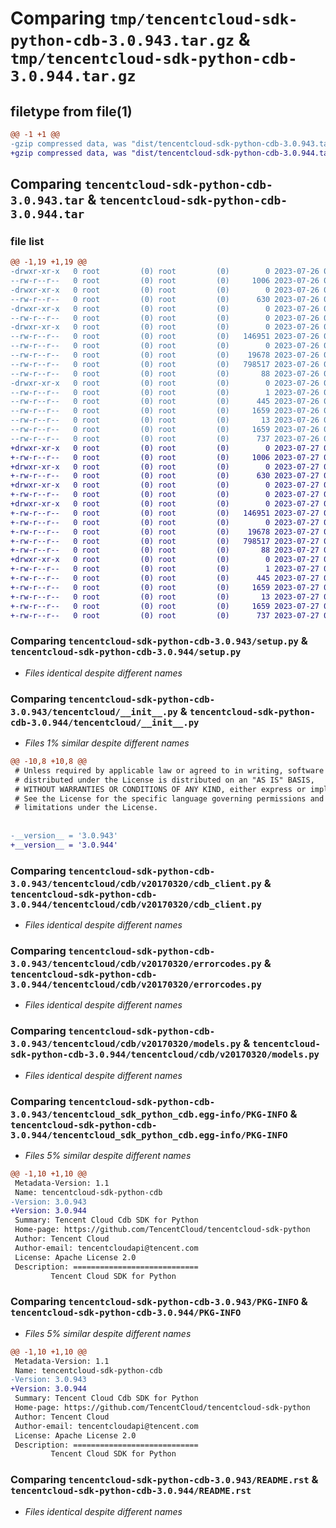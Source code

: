 # Comparing `tmp/tencentcloud-sdk-python-cdb-3.0.943.tar.gz` & `tmp/tencentcloud-sdk-python-cdb-3.0.944.tar.gz`

## filetype from file(1)

```diff
@@ -1 +1 @@
-gzip compressed data, was "dist/tencentcloud-sdk-python-cdb-3.0.943.tar", last modified: Wed Jul 26 00:32:48 2023, max compression
+gzip compressed data, was "dist/tencentcloud-sdk-python-cdb-3.0.944.tar", last modified: Thu Jul 27 02:10:50 2023, max compression
```

## Comparing `tencentcloud-sdk-python-cdb-3.0.943.tar` & `tencentcloud-sdk-python-cdb-3.0.944.tar`

### file list

```diff
@@ -1,19 +1,19 @@
-drwxr-xr-x   0 root         (0) root         (0)        0 2023-07-26 00:32:48.000000 tencentcloud-sdk-python-cdb-3.0.943/
--rw-r--r--   0 root         (0) root         (0)     1006 2023-07-26 00:32:47.000000 tencentcloud-sdk-python-cdb-3.0.943/setup.py
-drwxr-xr-x   0 root         (0) root         (0)        0 2023-07-26 00:32:48.000000 tencentcloud-sdk-python-cdb-3.0.943/tencentcloud/
--rw-r--r--   0 root         (0) root         (0)      630 2023-07-26 00:32:47.000000 tencentcloud-sdk-python-cdb-3.0.943/tencentcloud/__init__.py
-drwxr-xr-x   0 root         (0) root         (0)        0 2023-07-26 00:32:48.000000 tencentcloud-sdk-python-cdb-3.0.943/tencentcloud/cdb/
--rw-r--r--   0 root         (0) root         (0)        0 2023-07-26 00:32:47.000000 tencentcloud-sdk-python-cdb-3.0.943/tencentcloud/cdb/__init__.py
-drwxr-xr-x   0 root         (0) root         (0)        0 2023-07-26 00:32:48.000000 tencentcloud-sdk-python-cdb-3.0.943/tencentcloud/cdb/v20170320/
--rw-r--r--   0 root         (0) root         (0)   146951 2023-07-26 00:32:47.000000 tencentcloud-sdk-python-cdb-3.0.943/tencentcloud/cdb/v20170320/cdb_client.py
--rw-r--r--   0 root         (0) root         (0)        0 2023-07-26 00:32:47.000000 tencentcloud-sdk-python-cdb-3.0.943/tencentcloud/cdb/v20170320/__init__.py
--rw-r--r--   0 root         (0) root         (0)    19678 2023-07-26 00:32:47.000000 tencentcloud-sdk-python-cdb-3.0.943/tencentcloud/cdb/v20170320/errorcodes.py
--rw-r--r--   0 root         (0) root         (0)   798517 2023-07-26 00:32:47.000000 tencentcloud-sdk-python-cdb-3.0.943/tencentcloud/cdb/v20170320/models.py
--rw-r--r--   0 root         (0) root         (0)       88 2023-07-26 00:32:48.000000 tencentcloud-sdk-python-cdb-3.0.943/setup.cfg
-drwxr-xr-x   0 root         (0) root         (0)        0 2023-07-26 00:32:48.000000 tencentcloud-sdk-python-cdb-3.0.943/tencentcloud_sdk_python_cdb.egg-info/
--rw-r--r--   0 root         (0) root         (0)        1 2023-07-26 00:32:48.000000 tencentcloud-sdk-python-cdb-3.0.943/tencentcloud_sdk_python_cdb.egg-info/dependency_links.txt
--rw-r--r--   0 root         (0) root         (0)      445 2023-07-26 00:32:48.000000 tencentcloud-sdk-python-cdb-3.0.943/tencentcloud_sdk_python_cdb.egg-info/SOURCES.txt
--rw-r--r--   0 root         (0) root         (0)     1659 2023-07-26 00:32:48.000000 tencentcloud-sdk-python-cdb-3.0.943/tencentcloud_sdk_python_cdb.egg-info/PKG-INFO
--rw-r--r--   0 root         (0) root         (0)       13 2023-07-26 00:32:48.000000 tencentcloud-sdk-python-cdb-3.0.943/tencentcloud_sdk_python_cdb.egg-info/top_level.txt
--rw-r--r--   0 root         (0) root         (0)     1659 2023-07-26 00:32:48.000000 tencentcloud-sdk-python-cdb-3.0.943/PKG-INFO
--rw-r--r--   0 root         (0) root         (0)      737 2023-07-26 00:32:47.000000 tencentcloud-sdk-python-cdb-3.0.943/README.rst
+drwxr-xr-x   0 root         (0) root         (0)        0 2023-07-27 02:10:50.000000 tencentcloud-sdk-python-cdb-3.0.944/
+-rw-r--r--   0 root         (0) root         (0)     1006 2023-07-27 02:10:49.000000 tencentcloud-sdk-python-cdb-3.0.944/setup.py
+drwxr-xr-x   0 root         (0) root         (0)        0 2023-07-27 02:10:50.000000 tencentcloud-sdk-python-cdb-3.0.944/tencentcloud/
+-rw-r--r--   0 root         (0) root         (0)      630 2023-07-27 02:10:49.000000 tencentcloud-sdk-python-cdb-3.0.944/tencentcloud/__init__.py
+drwxr-xr-x   0 root         (0) root         (0)        0 2023-07-27 02:10:50.000000 tencentcloud-sdk-python-cdb-3.0.944/tencentcloud/cdb/
+-rw-r--r--   0 root         (0) root         (0)        0 2023-07-27 02:10:49.000000 tencentcloud-sdk-python-cdb-3.0.944/tencentcloud/cdb/__init__.py
+drwxr-xr-x   0 root         (0) root         (0)        0 2023-07-27 02:10:50.000000 tencentcloud-sdk-python-cdb-3.0.944/tencentcloud/cdb/v20170320/
+-rw-r--r--   0 root         (0) root         (0)   146951 2023-07-27 02:10:49.000000 tencentcloud-sdk-python-cdb-3.0.944/tencentcloud/cdb/v20170320/cdb_client.py
+-rw-r--r--   0 root         (0) root         (0)        0 2023-07-27 02:10:49.000000 tencentcloud-sdk-python-cdb-3.0.944/tencentcloud/cdb/v20170320/__init__.py
+-rw-r--r--   0 root         (0) root         (0)    19678 2023-07-27 02:10:49.000000 tencentcloud-sdk-python-cdb-3.0.944/tencentcloud/cdb/v20170320/errorcodes.py
+-rw-r--r--   0 root         (0) root         (0)   798517 2023-07-27 02:10:49.000000 tencentcloud-sdk-python-cdb-3.0.944/tencentcloud/cdb/v20170320/models.py
+-rw-r--r--   0 root         (0) root         (0)       88 2023-07-27 02:10:50.000000 tencentcloud-sdk-python-cdb-3.0.944/setup.cfg
+drwxr-xr-x   0 root         (0) root         (0)        0 2023-07-27 02:10:50.000000 tencentcloud-sdk-python-cdb-3.0.944/tencentcloud_sdk_python_cdb.egg-info/
+-rw-r--r--   0 root         (0) root         (0)        1 2023-07-27 02:10:50.000000 tencentcloud-sdk-python-cdb-3.0.944/tencentcloud_sdk_python_cdb.egg-info/dependency_links.txt
+-rw-r--r--   0 root         (0) root         (0)      445 2023-07-27 02:10:50.000000 tencentcloud-sdk-python-cdb-3.0.944/tencentcloud_sdk_python_cdb.egg-info/SOURCES.txt
+-rw-r--r--   0 root         (0) root         (0)     1659 2023-07-27 02:10:50.000000 tencentcloud-sdk-python-cdb-3.0.944/tencentcloud_sdk_python_cdb.egg-info/PKG-INFO
+-rw-r--r--   0 root         (0) root         (0)       13 2023-07-27 02:10:50.000000 tencentcloud-sdk-python-cdb-3.0.944/tencentcloud_sdk_python_cdb.egg-info/top_level.txt
+-rw-r--r--   0 root         (0) root         (0)     1659 2023-07-27 02:10:50.000000 tencentcloud-sdk-python-cdb-3.0.944/PKG-INFO
+-rw-r--r--   0 root         (0) root         (0)      737 2023-07-27 02:10:49.000000 tencentcloud-sdk-python-cdb-3.0.944/README.rst
```

### Comparing `tencentcloud-sdk-python-cdb-3.0.943/setup.py` & `tencentcloud-sdk-python-cdb-3.0.944/setup.py`

 * *Files identical despite different names*

### Comparing `tencentcloud-sdk-python-cdb-3.0.943/tencentcloud/__init__.py` & `tencentcloud-sdk-python-cdb-3.0.944/tencentcloud/__init__.py`

 * *Files 1% similar despite different names*

```diff
@@ -10,8 +10,8 @@
 # Unless required by applicable law or agreed to in writing, software
 # distributed under the License is distributed on an "AS IS" BASIS,
 # WITHOUT WARRANTIES OR CONDITIONS OF ANY KIND, either express or implied.
 # See the License for the specific language governing permissions and
 # limitations under the License.
 
 
-__version__ = '3.0.943'
+__version__ = '3.0.944'
```

### Comparing `tencentcloud-sdk-python-cdb-3.0.943/tencentcloud/cdb/v20170320/cdb_client.py` & `tencentcloud-sdk-python-cdb-3.0.944/tencentcloud/cdb/v20170320/cdb_client.py`

 * *Files identical despite different names*

### Comparing `tencentcloud-sdk-python-cdb-3.0.943/tencentcloud/cdb/v20170320/errorcodes.py` & `tencentcloud-sdk-python-cdb-3.0.944/tencentcloud/cdb/v20170320/errorcodes.py`

 * *Files identical despite different names*

### Comparing `tencentcloud-sdk-python-cdb-3.0.943/tencentcloud/cdb/v20170320/models.py` & `tencentcloud-sdk-python-cdb-3.0.944/tencentcloud/cdb/v20170320/models.py`

 * *Files identical despite different names*

### Comparing `tencentcloud-sdk-python-cdb-3.0.943/tencentcloud_sdk_python_cdb.egg-info/PKG-INFO` & `tencentcloud-sdk-python-cdb-3.0.944/tencentcloud_sdk_python_cdb.egg-info/PKG-INFO`

 * *Files 5% similar despite different names*

```diff
@@ -1,10 +1,10 @@
 Metadata-Version: 1.1
 Name: tencentcloud-sdk-python-cdb
-Version: 3.0.943
+Version: 3.0.944
 Summary: Tencent Cloud Cdb SDK for Python
 Home-page: https://github.com/TencentCloud/tencentcloud-sdk-python
 Author: Tencent Cloud
 Author-email: tencentcloudapi@tencent.com
 License: Apache License 2.0
 Description: ============================
         Tencent Cloud SDK for Python
```

### Comparing `tencentcloud-sdk-python-cdb-3.0.943/PKG-INFO` & `tencentcloud-sdk-python-cdb-3.0.944/PKG-INFO`

 * *Files 5% similar despite different names*

```diff
@@ -1,10 +1,10 @@
 Metadata-Version: 1.1
 Name: tencentcloud-sdk-python-cdb
-Version: 3.0.943
+Version: 3.0.944
 Summary: Tencent Cloud Cdb SDK for Python
 Home-page: https://github.com/TencentCloud/tencentcloud-sdk-python
 Author: Tencent Cloud
 Author-email: tencentcloudapi@tencent.com
 License: Apache License 2.0
 Description: ============================
         Tencent Cloud SDK for Python
```

### Comparing `tencentcloud-sdk-python-cdb-3.0.943/README.rst` & `tencentcloud-sdk-python-cdb-3.0.944/README.rst`

 * *Files identical despite different names*

